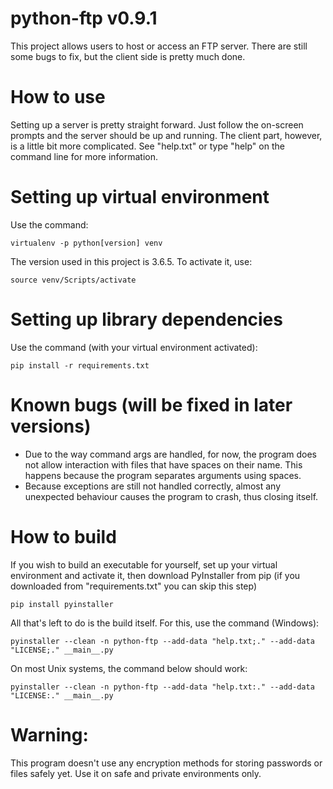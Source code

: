 # python-ftp v0.9.1
This project allows users to host or access an FTP server. 
There are still some bugs to fix, but the client side is pretty much done.

# How to use
Setting up a server is pretty straight forward. Just follow the on-screen prompts and the server should be up and running. The client part, however, is a little bit more complicated. See "help.txt" or type "help" on the command line for more information.

# Setting up virtual environment
Use the command: 

	virtualenv -p python[version] venv
The version used in this project is 3.6.5.
To activate it, use:

	source venv/Scripts/activate

# Setting up library dependencies
Use the command (with your virtual environment activated):
	
	pip install -r requirements.txt
	
# Known bugs (will be fixed in later versions)
* Due to the way command args are handled, for now, the program does not allow interaction with files that have spaces on their name. This happens because the program separates arguments using spaces.
* Because exceptions are still not handled correctly, almost any unexpected behaviour causes the program to crash, thus closing itself.

# How to build
If you wish to build an executable for yourself, set up your virtual environment and activate it, then download PyInstaller from pip (if you downloaded from "requirements.txt" you can skip this step)
	
	pip install pyinstaller
All that's left to do is the build itself. For this, use the command (Windows):

	pyinstaller --clean -n python-ftp --add-data "help.txt;." --add-data "LICENSE;." __main__.py
On most Unix systems, the command below should work:
	
	pyinstaller --clean -n python-ftp --add-data "help.txt:." --add-data "LICENSE:." __main__.py

# Warning:
This program doesn't use any encryption methods for storing passwords or
files safely yet. Use it on safe and private environments only.
